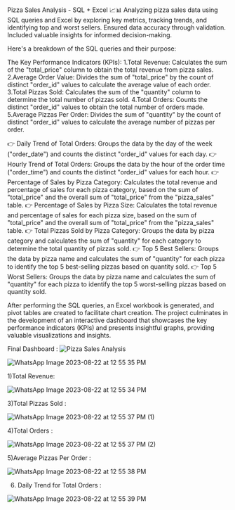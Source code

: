 
Pizza Sales Analysis - SQL + Excel 📈📊
Analyzing pizza sales data using SQL queries and Excel by exploring key metrics, tracking trends, and identifying top and worst sellers. Ensured data accuracy through validation. Included valuable insights for informed decision-making.

Here's a breakdown of the SQL queries and their purpose:

The Key Performance Indicators (KPIs):
1.Total Revenue: Calculates the sum of the "total_price" column to obtain the total revenue from pizza sales.
2.Average Order Value: Divides the sum of "total_price" by the count of distinct "order_id" values to calculate the average value of each order.
3.Total Pizzas Sold: Calculates the sum of the "quantity" column to determine the total number of pizzas sold.
4.Total Orders: Counts the distinct "order_id" values to obtain the total number of orders made.
5.Average Pizzas Per Order: Divides the sum of "quantity" by the count of distinct "order_id" values to calculate the average number of pizzas per order.

👉 Daily Trend of Total Orders: Groups the data by the day of the week ("order_date") and counts the distinct "order_id" values for each day.
👉 Hourly Trend of Total Orders: Groups the data by the hour of the order time ("order_time") and counts the distinct "order_id" values for each hour.
👉 Percentage of Sales by Pizza Category: Calculates the total revenue and percentage of sales for each pizza category, based on the sum of "total_price" and the overall sum of "total_price" from the "pizza_sales" table.
👉 Percentage of Sales by Pizza Size: Calculates the total revenue and percentage of sales for each pizza size, based on the sum of "total_price" and the overall sum of "total_price" from the "pizza_sales" table.
👉 Total Pizzas Sold by Pizza Category: Groups the data by pizza category and calculates the sum of "quantity" for each category to determine the total quantity of pizzas sold.
👉 Top 5 Best Sellers: Groups the data by pizza name and calculates the sum of "quantity" for each pizza to identify the top 5 best-selling pizzas based on quantity sold.
👉 Top 5 Worst Sellers: Groups the data by pizza name and calculates the sum of "quantity" for each pizza to identify the top 5 worst-selling pizzas based on quantity sold.

After performing the SQL queries, an Excel workbook is generated, and pivot tables are created to facilitate chart creation. The project culminates in the development of an interactive dashboard that showcases the key performance indicators (KPIs) and presents insightful graphs, providing valuable visualizations and insights.

Final Dashboard :
![Pizza Sales Analysis](https://github.com/Radhika1102/SQL-PROJECTS/assets/131529605/915a2404-42a6-4dc7-b2c4-8f1a1bbf6f61)

![WhatsApp Image 2023-08-22 at 12 55 35 PM](https://github.com/Radhika1102/SQL-PROJECTS/assets/131529605/eff06f1a-749b-4cf7-baea-369ecc815e58)

1)Total Revenue:

![WhatsApp Image 2023-08-22 at 12 55 34 PM](https://github.com/Radhika1102/SQL-PROJECTS/assets/131529605/1042208e-1f5d-4ca4-94c5-2c03c3e4a76d)

3)Total Pizzas Sold :

![WhatsApp Image 2023-08-22 at 12 55 37 PM (1)](https://github.com/Radhika1102/SQL-PROJECTS/assets/131529605/93ed059b-0a8c-413d-88aa-dede4cd47a08)

4)Total Orders :

![WhatsApp Image 2023-08-22 at 12 55 37 PM (2)](https://github.com/Radhika1102/SQL-PROJECTS/assets/131529605/603b31b9-d081-475c-bc6c-1e41b91356c5)

5)Average Pizzas Per Order :

![WhatsApp Image 2023-08-22 at 12 55 38 PM](https://github.com/Radhika1102/SQL-PROJECTS/assets/131529605/9ed4d1ea-3192-480d-bbbe-cde70696d8f2)

6) Daily Trend for Total Orders :

![WhatsApp Image 2023-08-22 at 12 55 39 PM](https://github.com/Radhika1102/SQL-PROJECTS/assets/131529605/25cd1575-c229-4b9f-9ca5-cf410d9395b1)





